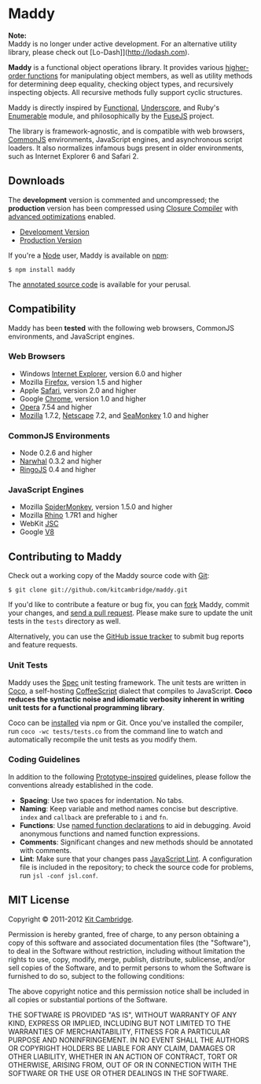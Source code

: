 Maddy
=====

**Note:**<br>
Maddy is no longer under active development. For an alternative utility library, please check out [Lo-Dash]](http://lodash.com).

**Maddy** is a functional object operations library. It provides various [higher-order functions](http://en.wikipedia.org/wiki/Higher-order_function) for manipulating object members, as well as utility methods for determining deep equality, checking object types, and recursively inspecting objects. All recursive methods fully support cyclic structures.

Maddy is directly inspired by [Functional](http://osteele.com/sources/javascript/functional/), [Underscore](http://documentcloud.github.com/underscore/), and Ruby's [Enumerable](http://www.ruby-doc.org/core/classes/Enumerable.html) module, and philosophically by the [FuseJS](http://fusejs.com/) project.

The library is framework-agnostic, and is compatible with web browsers, [CommonJS](http://www.commonjs.org/) environments, JavaScript engines, and asynchronous script loaders. It also normalizes infamous bugs present in older environments, such as Internet Explorer 6 and Safari 2.

## Downloads

The **development** version is commented and uncompressed; the **production** version has been compressed using [Closure Compiler](http://closure-compiler.appspot.com/home) with [advanced optimizations](http://code.google.com/closure/compiler/docs/api-tutorial3.html) enabled.

- [Development Version](http://bestiejs.github.com/maddy/lib/maddy.js)
- [Production Version](http://bestiejs.github.com/maddy/lib/maddy.min.js)

If you're a [Node](http://nodejs.org/) user, Maddy is available on [npm](http://npmjs.org/):

    $ npm install maddy

The [annotated source code](http://bestiejs.github.com/maddy/docs/index.html) is available for your perusal.

## Compatibility

Maddy has been **tested** with the following web browsers, CommonJS environments, and JavaScript engines.

### Web Browsers

- Windows [Internet Explorer](http://www.microsoft.com/windows/internet-explorer), version 6.0 and higher
- Mozilla [Firefox](http://www.mozilla.com/firefox), version 1.5 and higher
- Apple [Safari](http://www.apple.com/safari), version 2.0 and higher
- Google [Chrome](http://www.google.com/chrome), version 1.0 and higher
- [Opera](http://www.opera.com) 7.54 and higher
- [Mozilla](http://www.mozilla.org/projects/browsers.html) 1.7.2, [Netscape](http://browser.netscape.com/releases) 7.2, and [SeaMonkey](http://www.seamonkey-project.org/) 1.0 and higher

### CommonJS Environments

- Node 0.2.6 and higher
- [Narwhal](http://narwhaljs.org/) 0.3.2 and higher
- [RingoJS](http://ringojs.org/) 0.4 and higher

### JavaScript Engines

- Mozilla [SpiderMonkey](http://www.mozilla.org/js/spidermonkey), version 1.5.0 and higher
- Mozilla [Rhino](http://www.mozilla.org/rhino) 1.7R1 and higher
- WebKit [JSC](https://trac.webkit.org/wiki/JSC)
- Google [V8](http://code.google.com/p/v8)

## Contributing to Maddy

Check out a working copy of the Maddy source code with [Git](http://git-scm.com/):

    $ git clone git://github.com/kitcambridge/maddy.git

If you'd like to contribute a feature or bug fix, you can [fork](http://help.github.com/forking/) Maddy, commit your changes, and [send a pull request](http://help.github.com/pull-requests/). Please make sure to update the unit tests in the `tests` directory as well.

Alternatively, you can use the [GitHub issue tracker](http://github.com/kitcambridge/maddy/issues) to submit bug reports and feature requests.

### Unit Tests

Maddy uses the [Spec](http://github.com/kitcambridge/spec) unit testing framework. The unit tests are written in [Coco](http://satyr.github.com/coco/), a self-hosting [CoffeeScript](http://coffeescript.org/) dialect that compiles to JavaScript. **Coco reduces the syntactic noise and idiomatic verbosity inherent in writing unit tests for a functional programming library**.

Coco can be [installed](http://github.com/satyr/coco#readme) via npm or Git. Once you've installed the compiler, run `coco -wc tests/tests.co` from the command line to watch and automatically recompile the unit tests as you modify them.

### Coding Guidelines

In addition to the following [Prototype-inspired](http://prototypejs.org/contribute) guidelines, please follow the conventions already established in the code.

- **Spacing**: Use two spaces for indentation. No tabs.
- **Naming**: Keep variable and method names concise but descriptive. `index` and `callback` are preferable to `i` and `fn`.
- **Functions**: Use [named function declarations](http://kangax.github.com/nfe/) to aid in debugging. Avoid anonymous functions and named function expressions.
- **Comments**: Significant changes and new methods should be annotated with comments.
- **Lint**: Make sure that your changes pass [JavaScript Lint](http://javascriptlint.com/). A configuration file is included in the repository; to check the source code for problems, run `jsl -conf jsl.conf`.

## MIT License

Copyright &copy; 2011-2012 [Kit Cambridge](http://kitcambridge.github.com/).

Permission is hereby granted, free of charge, to any person obtaining a copy of this software and associated documentation files (the "Software"), to deal in the Software without restriction, including without limitation the rights to use, copy, modify, merge, publish, distribute, sublicense, and/or sell copies of the Software, and to permit persons to whom the Software is furnished to do so, subject to the following conditions:

The above copyright notice and this permission notice shall be included in all copies or substantial portions of the Software.

THE SOFTWARE IS PROVIDED "AS IS", WITHOUT WARRANTY OF ANY KIND, EXPRESS OR IMPLIED, INCLUDING BUT NOT LIMITED TO THE WARRANTIES OF MERCHANTABILITY, FITNESS FOR A PARTICULAR PURPOSE AND NONINFRINGEMENT. IN NO EVENT SHALL THE AUTHORS OR COPYRIGHT HOLDERS BE LIABLE FOR ANY CLAIM, DAMAGES OR OTHER LIABILITY, WHETHER IN AN ACTION OF CONTRACT, TORT OR OTHERWISE, ARISING FROM, OUT OF OR IN CONNECTION WITH THE SOFTWARE OR THE USE OR OTHER DEALINGS IN THE SOFTWARE.
